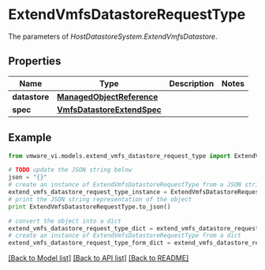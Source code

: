# ExtendVmfsDatastoreRequestType

The parameters of *HostDatastoreSystem.ExtendVmfsDatastore*. 

## Properties
Name | Type | Description | Notes
------------ | ------------- | ------------- | -------------
**datastore** | [**ManagedObjectReference**](ManagedObjectReference.md) |  | 
**spec** | [**VmfsDatastoreExtendSpec**](VmfsDatastoreExtendSpec.md) |  | 

## Example

```python
from vmware_vi.models.extend_vmfs_datastore_request_type import ExtendVmfsDatastoreRequestType

# TODO update the JSON string below
json = "{}"
# create an instance of ExtendVmfsDatastoreRequestType from a JSON string
extend_vmfs_datastore_request_type_instance = ExtendVmfsDatastoreRequestType.from_json(json)
# print the JSON string representation of the object
print ExtendVmfsDatastoreRequestType.to_json()

# convert the object into a dict
extend_vmfs_datastore_request_type_dict = extend_vmfs_datastore_request_type_instance.to_dict()
# create an instance of ExtendVmfsDatastoreRequestType from a dict
extend_vmfs_datastore_request_type_form_dict = extend_vmfs_datastore_request_type.from_dict(extend_vmfs_datastore_request_type_dict)
```
[[Back to Model list]](../README.md#documentation-for-models) [[Back to API list]](../README.md#documentation-for-api-endpoints) [[Back to README]](../README.md)


